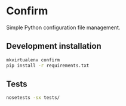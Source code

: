 # Confirm

Simple Python configuration file management.

## Development installation

```bash
mkvirtualenv confirm
pip install -r requirements.txt
```

## Tests

```bash
nosetests -sx tests/
```
